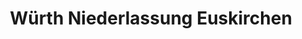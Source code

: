 ---
title: "Würth Niederlassung Euskirchen"
url: /euskirchen/wuerth-niederlassung-euskirchen/
shop: Eisenwaren
---